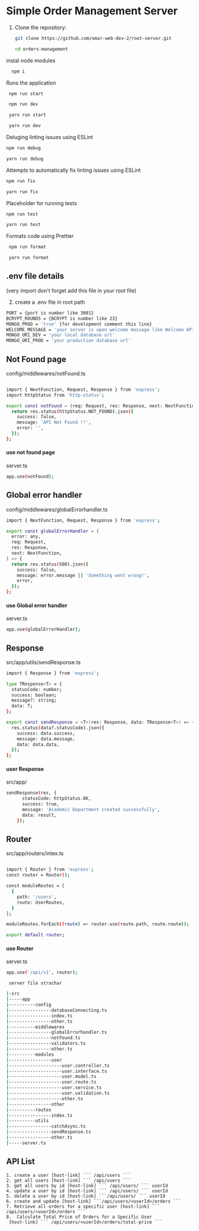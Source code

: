 # Simple Order Management Server

1. Clone the repository:

   ```bash
   git clone https://github.com/omar-web-dev-2/root-server.git
   ```

   ```bash
   cd orders-management
   ```

instal node modules

```bash
  npm i
```

Runs the application

```bash
 npm run start
```

```bash
 npm run dev
```

```bash
 yarn run start
```

```bash
 yarn run dev
```

Deluging linting issues using ESLint

```bash
npm run debug
```

```bash
yarn run debug
```

Attempts to automatically fix linting issues using ESLint

```bash
npm run fix
```

```bash
yarn run fix
```

Placeholder for running tests

```bash
npm run test
```

```bash
yarn run test
```

Formats code using Prettier

```bash
 npm run format
```

```bash
 yarn run format
```

## .env file details

(very import don't forget add this file in your root file)

2. create a .env file in root path

```bash
PORT = {port is number like 3001}
BCRYPT_ROUNDS = {BCRYPT is number like 23}
MONGO_PROD = 'true' {for development comment this line}
WELCOME_MESSAGE = 'your server is open welcome message like Welcome API for Orders Management'
MONGO_URI_DEV = 'your local database url'
MONGO_URI_PROD = 'your production database url'
```


## Not Found page 
config/middlewares/notFound.ts

```bash

import { NextFunction, Request, Response } from 'express';
import httpStatus from 'http-status';

export const notFound = (req: Request, res: Response, next: NextFunction) => {
  return res.status(httpStatus.NOT_FOUND).json({
    success: false,
    message: 'API Not Found !!',
    error: '',
  });
};

```

#### use not found page
server.ts
```bash 
app.use(notFound);
```

## Global error handler
config/middlewares/globalErrorhandler.ts

```bash 
import { NextFunction, Request, Response } from 'express';

export const globalErrorHandler = (
  error: any,
  req: Request,
  res: Response,
  next: NextFunction,
) => {
  return res.status(500).json({
    success: false,
    message: error.message || 'Something went wrong!',
    error,
  });
};

```

#### use Global error handler
server.ts
```bash 
app.use(globalErrorHandler);
```

## Response 
src/app/utils/sendResponse.ts
```bash 
import { Response } from 'express';

type TResponse<T> = {
  statusCode: number;
  success: boolean;
  message?: string;
  data: T;
};

export const sendResponse = <T>(res: Response, data: TResponse<T>) => {
  res.status(data?.statusCode).json({
    success: data.success,
    message: data.message,
    data: data.data,
  });
};

```

#### user Response
src/app/
```bash
sendResponse(res, {
      statusCode: httpStatus.OK,
      success: true,
      message: 'Academic Department created successfully',
      data: result,
    });
```

## Router 
src/app/routers/intex.ts
```bash 

import { Router } from 'express';
const router = Router();

const moduleRoutes = [
  {
    path: '/users',
    route: UserRoutes,
  }
];

moduleRoutes.forEach((route) => router.use(route.path, route.route));

export default router;

```

#### use Router
server.ts
```bash 
app.use('/api/v1', router);
```


     server file strachar
```bash
|-src
|-----app
|----------config
|----------------databaseConnecting.ts
|----------------index.ts
|----------------other.ts
|----------middlewares
|----------------globalErrorhandler.ts
|----------------notFound.ts
|----------------validators.ts
|----------------other.ts
|----------modules
|----------------user
|--------------------user.controller.ts
|--------------------user.interface.ts
|--------------------user.model.ts
|--------------------user.route.ts
|--------------------user.service.ts
|--------------------user.validation.ts
|--------------------other.ts
|----------------other
|----------routes
|----------------index.ts
|----------utils
|----------------catchAsync.ts
|----------------sendResponse.ts
|----------------other.ts
|-----server.ts
```


## API List

    1. create a user [host-link] ``` /api/users ```
    2. get all users [host-link] ``` /api/users ```
    3. get all users by id [host-link] ``` /api/users/ ``` userId
    4. update a user by id [host-link] ``` /api/users/ ``` userId
    5. delete a user by id [host-link] ```/api/users/ ``` userId
    6. create and update [host-link] ```/api/users/<userId>/orders ```
    7. Retrieve all orders for a specific user [host-link] ``` /api/users/<userId>/orders ```
    8.  Calculate Total Price of Orders for a Specific User
     [host-link] ``` /api/users/<userId>/orders/total-price ```

